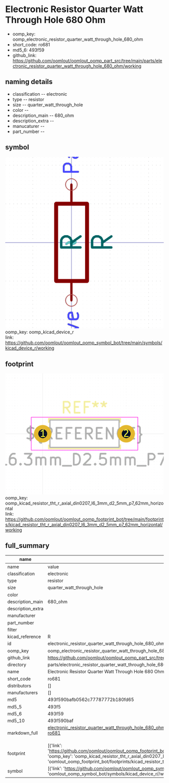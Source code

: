 # Electronic Resistor Quarter Watt Through Hole 680 Ohm

  
* oomp_key: oomp_electronic_resistor_quarter_watt_through_hole_680_ohm 
* short_code: ro681
* md5_6: 493f59  
* github_link: https://github.com/oomlout/oomlout_oomp_part_src/tree/main/parts/electronic_resistor_quarter_watt_through_hole_680_ohm/working  
## naming details
* classification -- electronic
* type -- resistor
* size -- quarter_watt_through_hole
* color -- 
* description_main -- 680_ohm
* description_extra -- 
* manucaturer -- 
* part_number -- 



## symbol

![](symbol/0/working/working_600.png)  
oomp_key: oomp_kicad_device_r  
link: https://github.com/oomlout/oomlout_oomp_symbol_bot/tree/main/symbols/kicad_device_r/working  

## footprint

![](footprint/0/working/working_600.png)  
oomp_key: oomp_kicad_resistor_tht_r_axial_din0207_l6_3mm_d2_5mm_p7_62mm_horizontal  
link: https://github.com/oomlout/oomlout_oomp_footprint_bot/tree/main/footprints/kicad_resistor_tht_r_axial_din0207_l6_3mm_d2_5mm_p7_62mm_horizontal/working  

## full_summary
| name | value | 
| --- | --- | 
| name | value | 
| classification | electronic | 
| type | resistor | 
| size | quarter_watt_through_hole | 
| color |  | 
| description_main | 680_ohm | 
| description_extra |  | 
| manufacturer |  | 
| part_number |  | 
| filter |  | 
| kicad_reference | R | 
| id | electronic_resistor_quarter_watt_through_hole_680_ohm | 
| oomp_key | oomp_electronic_resistor_quarter_watt_through_hole_680_ohm | 
| github_link | https://github.com/oomlout/oomlout_oomp_part_src/tree/main/parts/electronic_resistor_quarter_watt_through_hole_680_ohm/working | 
| directory | parts/electronic_resistor_quarter_watt_through_hole_680_ohm | 
| name | Electronic Resistor Quarter Watt Through Hole 680 Ohm | 
| short_code | ro681 | 
| distributors | [] | 
| manufacturers | [] | 
| md5 | 493f590bafb0562c77787772b180fd65 | 
| md5_5 | 493f5 | 
| md5_6 | 493f59 | 
| md5_10 | 493f590baf | 
| markdown_full | [electronic_resistor_quarter_watt_through_hole_680_ohm](https://github.com/oomlout/oomlout_oomp_part_src/tree/main/parts/electronic_resistor_quarter_watt_through_hole_680_ohm/working)<br>[ro681](https://github.com/oomlout/oomlout_oomp_part_src/tree/main/parts/electronic_resistor_quarter_watt_through_hole_680_ohm/working)<br><br> | 
| footprint | [{'link': 'https://github.com/oomlout/oomlout_oomp_footprint_bot/tree/main/foootprntss/kicad_resistor_tht_r_axial_din0207_l6_3mm_d2_5mm_p7_62mm_horizontal', 'oomp_key': 'oomp_kicad_resistor_tht_r_axial_din0207_l6_3mm_d2_5mm_p7_62mm_horizontal', 'directory': 'oomlout_oomp_footprint_bot/footprints/kicad_resistor_tht_r_axial_din0207_l6_3mm_d2_5mm_p7_62mm_horizontal//working/working.kicad_mod'}] | 
| symbol | [{'link': 'https://github.com/oomlout/oomlout_oomp_symbol_bot/tree/main/symbols/kicad_device_r', 'oomp_key': 'oomp_kicad_device_r', 'directory': 'oomlout_oomp_symbol_bot/symbols/kicad_device_r//working/working.kicad_sym'}] | 
